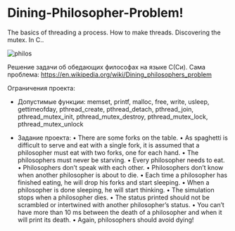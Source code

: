 # Dining-Philosopher-Problem!

The basics of threading a process. How to make threads. Discovering the mutex. In C..

![philos](https://user-images.githubusercontent.com/64440240/141085758-945121d2-f082-4640-a971-1168ebf3c0e0.png)


Решение задачи об обедающих философах на  языке C(Си). Сама проблема:
https://en.wikipedia.org/wiki/Dining_philosophers_problem


Ограничения проекта:

* Допустимые функции: memset, printf, malloc, free, write,
                      usleep, gettimeofday, pthread_create,
                      pthread_detach, pthread_join, pthread_mutex_init,
                      pthread_mutex_destroy, pthread_mutex_lock,
                      pthread_mutex_unlock

* Задание проекта: 
                      • There are some forks on the table.
                      • As spaghetti is difficult to serve and eat with a single fork, it is assumed that a
                        philosopher must eat with two forks, one for each hand.
                      • The philosophers must never be starving.
                      • Every philosopher needs to eat.
                      • Philosophers don’t speak with each other.
                      • Philosophers don’t know when another philosopher is about to die.
                      • Each time a philosopher has finished eating, he will drop his forks and start sleeping.
                      • When a philosopher is done sleeping, he will start thinking.
                      • The simulation stops when a philosopher dies.
                      • The status printed should not be scrambled or intertwined with another philosopher’s status.
                      • You can’t have more than 10 ms between the death of a philosopher and when it
                        will print its death.
                      • Again, philosophers should avoid dying!
